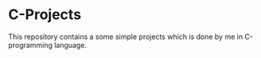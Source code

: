 # C-Projects
This repository contains a some simple projects which is done by me in C-programming language.
